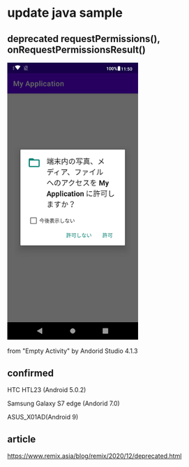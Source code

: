 # update java sample

## deprecated requestPermissions(), onRequestPermissionsResult()

<img width="300px" src="./Permission.png">

from "Empty Activity" by Andorid Studio 4.1.3

## confirmed
HTC HTL23 (Android 5.0.2)

Samsung Galaxy S7 edge (Andorid 7.0)

ASUS_X01AD(Android 9)

## article
https://www.remix.asia/blog/remix/2020/12/deprecated.html
